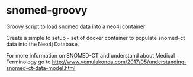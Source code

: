 # snomed-groovy
Groovy script to load snomed data into a neo4j container

Create a simple to setup - set of docker container to populate snomed-ct data into the Neo4j Database.

For more information on SNOMED-CT and understand about Medical Terminology go to  http://www.vemulakonda.com/2017/05/understanding-snomed-ct-data-model.html



